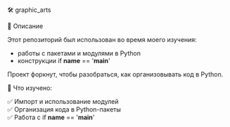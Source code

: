 🛠️ graphic_arts

📌 Описание

Этот репозиторий был использован во время моего изучения:
- работы с пакетами и модулями в Python
- конструкции if __name__ == '__main__'

Проект форкнут, чтобы разобраться, как организовывать код в Python.

🚀 Что изучено:

✅ Импорт и использование модулей<br>
✅ Организация кода в Python-пакеты<br>
✅ Работа с if __name__ == '__main__'
